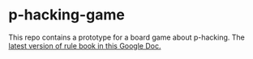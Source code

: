 # p-hacking-game
This repo contains a prototype for a board game about p-hacking.
The [latest version of rule book in this Google Doc.](https://docs.google.com/document/d/1tuJI2-Ep4fCw4Hvi72FKHJhJnVKmUPZqjfAr_f8TH6c/edit#)
